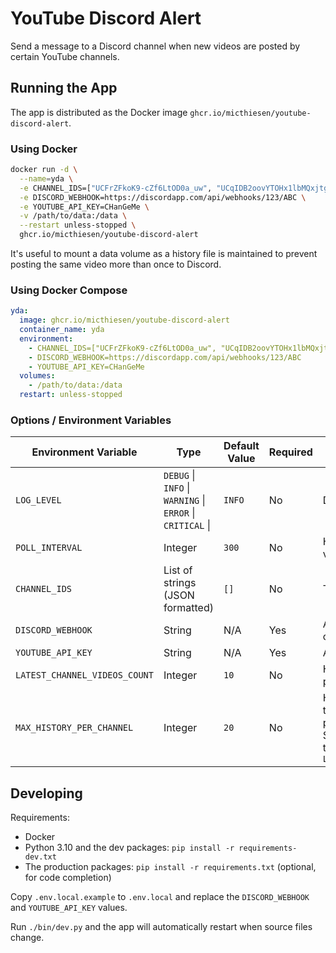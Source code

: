 # YouTube Discord Alert

Send a message to a Discord channel when new videos are posted by certain YouTube channels.

## Running the App

The app is distributed as the Docker image `ghcr.io/micthiesen/youtube-discord-alert`.

### Using Docker

```bash
docker run -d \
  --name=yda \
  -e CHANNEL_IDS=["UCFrZFkoK9-cZf6LtOD0a_uw", "UCqIDB2oovYTOHx1lbMQxjtg"] \
  -e DISCORD_WEBHOOK=https://discordapp.com/api/webhooks/123/ABC \
  -e YOUTUBE_API_KEY=CHanGeMe \
  -v /path/to/data:/data \
  --restart unless-stopped \
  ghcr.io/micthiesen/youtube-discord-alert
```

It's useful to mount a data volume as a history file is maintained to prevent posting the same video more than once to Discord.

### Using Docker Compose

```yml
yda:
  image: ghcr.io/micthiesen/youtube-discord-alert
  container_name: yda
  environment:
    - CHANNEL_IDS=["UCFrZFkoK9-cZf6LtOD0a_uw", "UCqIDB2oovYTOHx1lbMQxjtg"]
    - DISCORD_WEBHOOK=https://discordapp.com/api/webhooks/123/ABC
    - YOUTUBE_API_KEY=CHanGeMe
  volumes:
    - /path/to/data:/data
  restart: unless-stopped
```

### Options / Environment Variables

| Environment Variable | Type | Default Value | Required | Explanation |
| -------------------- | ---- | ------------- | -------- | ----------- |
| `LOG_LEVEL` | `DEBUG` \| `INFO` \| `WARNING` \| `ERROR` \| `CRITICAL` \| | `INFO` | No | Detail of logs |
| `POLL_INTERVAL` | Integer | `300` | No | How often to check for new videos, in seconds |
| `CHANNEL_IDS` | List of strings (JSON formatted) | `[]` | No | The channel IDs to monitor |
| `DISCORD_WEBHOOK` | String | N/A | Yes | A Discord webhook for a channel |
| `YOUTUBE_API_KEY` | String | N/A | Yes | A YouTube API key |
| `LATEST_CHANNEL_VIDEOS_COUNT` | Integer | `10` | No | How many videos to retrieve per channel when polling |
| `MAX_HISTORY_PER_CHANNEL` | Integer | `20` | No | How many videos to keep track of per channel (to prevent duplicate posts). Should always be greater than `LATEST_CHANNEL_VIDEOS_COUNT` |

## Developing

Requirements:

- Docker
- Python 3.10 and the dev packages: `pip install -r requirements-dev.txt`
- The production packages: `pip install -r requirements.txt` (optional, for code completion)

Copy `.env.local.example` to `.env.local` and replace the `DISCORD_WEBHOOK` and `YOUTUBE_API_KEY` values.

Run `./bin/dev.py` and the app will automatically restart when source files change.
